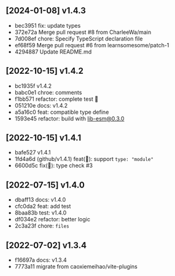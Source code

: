 ## [2024-01-08] v1.4.3

- bec3951 fix: update types
- 372e72a Merge pull request #8 from CharleeWa/main
- 7d008ef chore: Specify TypeScript declaration file
- ef68f59 Merge pull request #6 from learnsomesome/patch-1
- 4294887 Update README.md

## [2022-10-15] v1.4.2

- bc1935f v1.4.2
- babc0e1 chroe: comments
- f1bb571 refactor: complete test 🚀
- 051210e docs: v1.4.2
- a5a16c0 feat: compatible type define
- 1593e45 refactor: build with lib-esm@0.3.0

## [2022-10-15] v1.4.1

- bafe527 v1.4.1
- 1fd4a6d (github/v1.4.1) feat(🌱): support `type: "module"`
- 6600d5c fix(🐞): type check  #3

## [2022-07-15] v1.4.0

- dbaff13 docs: v1.4.0
- cfc0da2 feat: add test
- 8baa83b test: v1.4.0
- df034e2 refactor: better logic
- 2c3a23f chore: `files`

## [2022-07-02] v1.3.4

- f16697a docs: v1.3.4
- 7773a11 migrate from caoxiemeihao/vite-plugins

